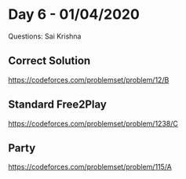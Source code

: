 # Day 6 - 01/04/2020

Questions: Sai Krishna 

## Correct Solution
https://codeforces.com/problemset/problem/12/B

## Standard Free2Play 
https://codeforces.com/problemset/problem/1238/C

## Party
https://codeforces.com/problemset/problem/115/A
